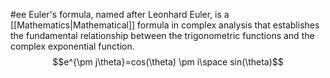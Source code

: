 #ee
Euler's formula, named after Leonhard Euler, is a [[Mathematics|Mathematical]] formula in complex analysis that establishes the fundamental relationship between the trigonometric functions and the complex exponential function.
$$e^{\pm j\theta}=cos(\theta) \pm i\space sin(\theta)$$
